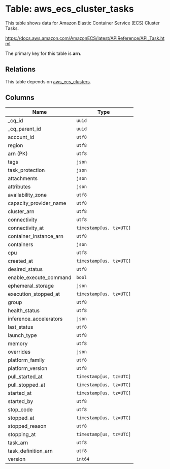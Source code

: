 # Table: aws_ecs_cluster_tasks

This table shows data for Amazon Elastic Container Service (ECS) Cluster Tasks.

https://docs.aws.amazon.com/AmazonECS/latest/APIReference/API_Task.html

The primary key for this table is **arn**.

## Relations

This table depends on [aws_ecs_clusters](aws_ecs_clusters).

## Columns

| Name          | Type          |
| ------------- | ------------- |
|_cq_id|`uuid`|
|_cq_parent_id|`uuid`|
|account_id|`utf8`|
|region|`utf8`|
|arn (PK)|`utf8`|
|tags|`json`|
|task_protection|`json`|
|attachments|`json`|
|attributes|`json`|
|availability_zone|`utf8`|
|capacity_provider_name|`utf8`|
|cluster_arn|`utf8`|
|connectivity|`utf8`|
|connectivity_at|`timestamp[us, tz=UTC]`|
|container_instance_arn|`utf8`|
|containers|`json`|
|cpu|`utf8`|
|created_at|`timestamp[us, tz=UTC]`|
|desired_status|`utf8`|
|enable_execute_command|`bool`|
|ephemeral_storage|`json`|
|execution_stopped_at|`timestamp[us, tz=UTC]`|
|group|`utf8`|
|health_status|`utf8`|
|inference_accelerators|`json`|
|last_status|`utf8`|
|launch_type|`utf8`|
|memory|`utf8`|
|overrides|`json`|
|platform_family|`utf8`|
|platform_version|`utf8`|
|pull_started_at|`timestamp[us, tz=UTC]`|
|pull_stopped_at|`timestamp[us, tz=UTC]`|
|started_at|`timestamp[us, tz=UTC]`|
|started_by|`utf8`|
|stop_code|`utf8`|
|stopped_at|`timestamp[us, tz=UTC]`|
|stopped_reason|`utf8`|
|stopping_at|`timestamp[us, tz=UTC]`|
|task_arn|`utf8`|
|task_definition_arn|`utf8`|
|version|`int64`|